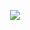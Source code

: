 <p align="center">
  <img src=" https://giphy.com/gifs/johnny-depp-pirates-of-the-caribbean-9jfZD8QgUZsZO ">
</p>

